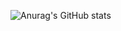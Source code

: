 ![Anurag's GitHub stats](https://github-readme-stats.vercel.app/api?username=udyansingh&hide=contribs,prs)
